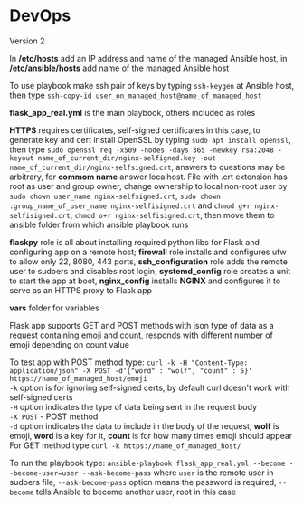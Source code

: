 # DevOps
Version 2

In **/etc/hosts** add an IP address and name of the managed Ansible host, in **/etc/ansible/hosts** add name of the managed Ansible host<br />

To use playbook make ssh pair of keys by typing `ssh-keygen` at Ansible host, then type `ssh-copy-id user_on_managed_host@name_of_managed_host`<br />

**flask_app_real.yml** is the main playbook, others included as roles<br />

**HTTPS** requires certificates, self-signed certificates in this case, to generate key and cert install OpenSSL by typing `sudo apt install openssl`, then type `sudo openssl req -x509 -nodes -days 365 -newkey rsa:2048 -keyout name_of_current_dir/nginx-selfigned.key -out name_of_current_dir/nginx-selfsigned.crt`, answers to questions may be arbitrary, for **commom name** answer localhost. File with .crt extension has root as user and group owner, change ownership to local non-root user by `sudo chown user_name nginx-selfsigned.crt`, `sudo chown :group_name_of_user_name nginx-selfisigned.crt` and `chmod g+r nginx-selfisigned.crt`, `chmod o+r nginx-selfisigned.crt`, then move them to ansible folder from which ansible playbook runs<br />

**flaskpy** role is all about installing required python libs for Flask and configuring app on a remote host; **firewall** role installs and configures ufw to allow only 22, 8080, 443 ports, **ssh_configuration** role adds the remote user to sudoers and disables root login, **systemd_config** role creates a unit to start the app at boot, **nginx_config** installs **NGINX** and configures it to serve as an HTTPS proxy to Flask app<br />

**vars** folder for variables<br />

Flask app supports GET and POST methods with json type of data as a request containing emoji and count, responds with different number of emoji depending on count value<br />

To test app with POST method type: `curl -k -H "Content-Type: application/json" -X POST -d'{"word" : "wolf", "count" : 5}' https://name_of_managed_host/emoji`<br />
`-k` option is for ignoring self-signed certs, by default curl doesn't work with self-signed certs<br />
`-H` option indicates the type of data being sent in the request body<br />
`-X POST` - POST method<br />
`-d` option indicates the data to include in the body of the request, **wolf** is emoji, **word** is a key for it, **count** is for how many times emoji should appear<br />
For GET method type `curl -k https://name_of_managed_host/`<br />

To run the playbook type: `ansible-playbook flask_app_real.yml --become --become-user=user --ask-become-pass` where `user` is the remote user in sudoers file, `--ask-become-pass` option means the password is required, `--become` tells Ansible to become another user, root in this case
